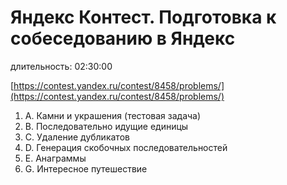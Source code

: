 # Яндекс Контест. Подготовка к собеседованию в Яндекс

длительность: 02:30:00

[https://contest.yandex.ru/contest/8458/problems/](https://contest.yandex.ru/contest/8458/problems/)

1. A. Камни и украшения (тестовая задача)
2. B. Последовательно идущие единицы
3. C. Удаление дубликатов
4. D. Генерация скобочных последовательностей
5. E. Анаграммы
6. G. Интересное путешествие
